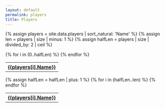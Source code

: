 ```yaml
---
layout: default
permalink: players
title: Players
---
```

{% assign players = site.data.players | sort_natural: 'Name' %}
{% assign len = players | size | minus: 1 %}
{% assign halfLen = players | size | divided_by: 2 | ceil %}
<div class="container">
    <div class="row">
        <table id="playerList" class="myTable highlight col s4 offset-s2 ot1">
            {% for i in (0..halfLen) %}
                <tr>
                    <th style="text-align: center"><a href="/players/{{players[i].UID}}">{{players[i].Name}}</a></th>
                </tr>
            {% endfor %}
        </table>
        {% assign halfLen = halfLen | plus: 1 %}
        <table id="playerList2" class="myTable highlight col s4 ot2">
            {% for i in (halfLen..len) %}
                <tr>
                    <th style="text-align: center"><a href="/players/{{players[i].UID}}">{{players[i].Name}}</a></th>
                </tr>
            {% endfor %}
        </table>
    </div>
</div>